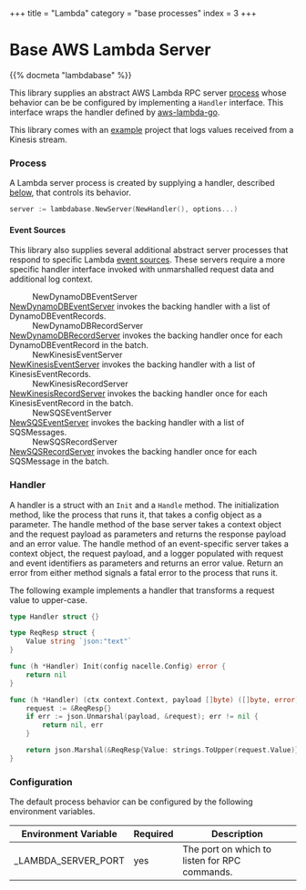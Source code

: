 +++
title = "Lambda"
category = "base processes"
index = 3
+++

# Base AWS Lambda Server

{{% docmeta "lambdabase" %}}

<!-- Fold -->

This library supplies an abstract AWS Lambda RPC server [process](https://nacelle.dev/docs/core/process) whose behavior can be be configured by implementing a `Handler` interface. This interface wraps the handler defined by [aws-lambda-go](https://github.com/aws/aws-lambda-go/blob/af0b813d5803d9754b920ed666b1cf8c16becfb3/lambda/handler.go#L14).

This library comes with an [example](https://github.com/go-nacelle/lambdabase/tree/master/example) project that logs values received from a Kinesis stream.

### Process

A Lambda server process is created by supplying a handler, described [below](https://nacelle.dev/docs/base-processes/lambdabase#handler), that controls its behavior.

```go
server := lambdabase.NewServer(NewHandler(), options...)
```

#### Event Sources

This library also supplies several additional abstract server processes that respond to specific Lambda [event sources](https://docs.aws.amazon.com/lambda/latest/dg/intro-invocation-modes.html). These servers require a more specific handler interface invoked with unmarshalled request data and additional log context.

<dl>
  <dd>NewDynamoDBEventServer</dd>
  <dt><a href="https://godoc.org/github.com/go-nacelle/lambdabase#NewDynamoDBEventServer">NewDynamoDBEventServer</a> invokes the backing handler with a list of DynamoDBEventRecords.</dt>

  <dd>NewDynamoDBRecordServer</dd>
  <dt><a href="https://godoc.org/github.com/go-nacelle/lambdabase#NewDynamoDBRecordServer">NewDynamoDBRecordServer</a> invokes the backing handler once for each DynamoDBEventRecord in the batch.</dt>

  <dd>NewKinesisEventServer</dd>
  <dt><a href="https://godoc.org/github.com/go-nacelle/lambdabase#NewKinesisEventServer">NewKinesisEventServer</a> invokes the backing handler with a list of KinesisEventRecords.</dt>

  <dd>NewKinesisRecordServer</dd>
  <dt><a href="https://godoc.org/github.com/go-nacelle/lambdabase#NewKinesisRecordServer">NewKinesisRecordServer</a> invokes the backing handler once for each KinesisEventRecord in the batch.</dt>

  <dd>NewSQSEventServer</dd>
  <dt><a href="https://godoc.org/github.com/go-nacelle/lambdabase#NewSQSEventServer">NewSQSEventServer</a> invokes the backing handler with a list of SQSMessages.</dt>

  <dd>NewSQSRecordServer</dd>
  <dt><a href="https://godoc.org/github.com/go-nacelle/lambdabase#NewSQSRecordServer">NewSQSRecordServer</a> invokes the backing handler once for each SQSMessage in the batch.</dt>
</dl>

### Handler

A handler is a struct with an `Init` and a `Handle` method. The initialization method, like the process that runs it, that takes a config object as a parameter. The handle method of the base server takes a context object and the request payload as parameters and returns the response payload and an error value. The handle method of an event-specific server takes a context object, the request payload, and a logger populated with request and event identifiers as parameters and returns an error value. Return an error from either method signals a fatal error to the process that runs it.

The following example implements a handler that transforms a request value to upper-case.

```go
type Handler struct {}

type ReqResp struct {
    Value string `json:"text"`
}

func (h *Handler) Init(config nacelle.Config) error {
    return nil
}

func (h *Handler) (ctx context.Context, payload []byte) ([]byte, error) {
    request := &ReqResp{}
    if err := json.Unmarshal(payload, &request); err != nil {
        return nil, err
    }

    return json.Marshal(&ReqResp{Value: strings.ToUpper(request.Value)})
}
```

### Configuration

The default process behavior can be configured by the following environment variables.

| Environment Variable | Required | Description |
| -------------------- | -------- | ----------- |
| _LAMBDA_SERVER_PORT  | yes      | The port on which to listen for RPC commands. |
